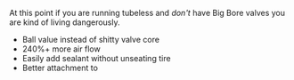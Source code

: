 At this point if you are running tubeless and *don't* have Big Bore valves you are kind of living dangerously. 

- Ball value instead of shitty valve core
- 240%+ more air flow
- Easily add sealant without unseating tire
- Better attachment to